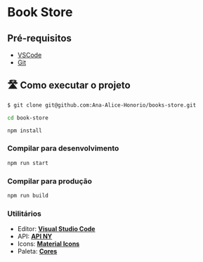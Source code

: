 # Book Store

## Pré-requisitos

- [VSCode](https://code.visualstudio.com/)
- [Git](https://git-scm.com)

## 🛣️ Como executar o projeto

```sh
$ git clone git@github.com:Ana-Alice-Honorio/books-store.git
```

```sh
cd book-store
```

```sh
npm install
```

### Compilar para desenvolvimento

```sh
npm run start
```

### Compilar para produção

```sh
npm run build
```

### **Utilitários**

- Editor: **[Visual Studio Code](https://code.visualstudio.com/)**
- API: **[API NY](https://developer.nytimes.com/)**
- Icons: **[Material Icons](https://mui.com/material-ui/material-icons)**
- Paleta: **[Cores](https://paletadecores.com/paleta/9d9e94/c99e93/f59d92/e5b8ad/d5d2c8/)**
